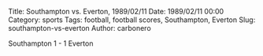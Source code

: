 Title: Southampton vs. Everton, 1989/02/11
Date: 1989/02/11 00:00
Category: sports
Tags: football, football scores, Southampton, Everton
Slug: southampton-vs-everton
Author: carbonero


Southampton 1 - 1 Everton
